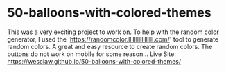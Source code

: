 # 50-balloons-with-colored-themes
This was a very exciting project to work on. To help with the random color generator, I used the 'https://randomcolor.lllllllllllllllll.com/' tool to generate random colors. A great and easy resource to create random colors. The buttons do not work on mobile for some reason...
Live Site: 
https://wesclaw.github.io/50-balloons-with-colored-themes/
